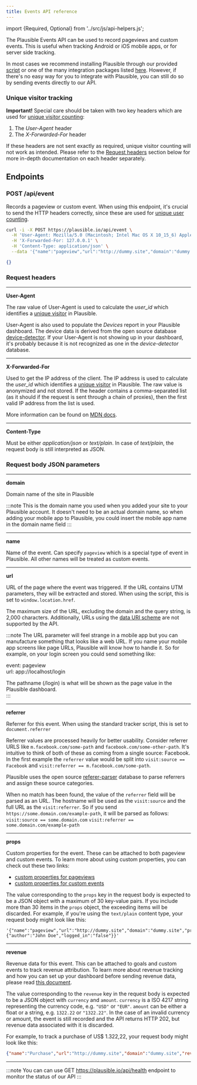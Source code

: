 ```yaml
---
title: Events API reference
---
```


import {Required, Optional} from '../src/js/api-helpers.js';

The Plausible Events API can be used to record pageviews and custom events. This is useful when tracking Android or iOS mobile apps, or for server side tracking.

In most cases we recommend installing Plausible through our provided [script](/docs/plausible-script) or one of the many
integration packages listed [here](/docs/integration-guides). However, if there's no easy way for you to integrate with Plausible, you can still do so by sending events directly to our API.

### Unique visitor tracking

**Important!** Special care should be taken with two key headers which are used for [unique visitor counting](https://plausible.io/data-policy#how-we-count-unique-users-without-cookies):
1. The _User-Agent_ header
2. The _X-Forwarded-For_ header

If these headers are not sent exactly as required, unique visitor counting will not work as intended. Please refer to the [Request headers](#request-headers) section below for more in-depth documentation on each header separately.


## Endpoints
### POST /api/event

Records a pageview or custom event. When using this endpoint, it's crucial to send the HTTP headers correctly, since these are used for [unique user counting](https://plausible.io/data-policy#how-we-count-unique-users-without-cookies).

```bash title="Try it yourself"
curl -i -X POST https://plausible.io/api/event \
  -H 'User-Agent: Mozilla/5.0 (Macintosh; Intel Mac OS X 10_15_6) AppleWebKit/537.36 (KHTML, like Gecko) Chrome/85.0.4183.121 Safari/537.36 OPR/71.0.3770.284' \
  -H 'X-Forwarded-For: 127.0.0.1' \
  -H 'Content-Type: application/json' \
  --data '{"name":"pageview","url":"http://dummy.site","domain":"dummy.site"}'
```

```json title="Response 202 Accepted"
{}
```

### Request headers

<hr / >

**User-Agent** <Required />

The raw value of User-Agent is used to calculate the *user_id* which identifies a [unique visitor](https://plausible.io/data-policy#how-we-count-unique-users-without-cookies)
in Plausible.

User-Agent is also used to populate the _Devices_ report in your Plausible dashboard. The device data is derived from the open source database [device-detector](https://github.com/matomo-org/device-detector). If your User-Agent is not showing up in your dashboard, it's probably because it is not recognized as one in the _device-detector_ database.

<hr / >

**X-Forwarded-For** <Required />

Used to get the IP address of the client. The IP address is used to calculate the *user_id* which identifies a [unique visitor](https://plausible.io/data-policy#how-we-count-unique-users-without-cookies) in Plausible. The raw value is anonymized and not stored. If the header contains a comma-separated list (as it should if the request is sent through a chain of proxies), then the first valid IP address from the list is used.

More information can be found on [MDN docs](https://developer.mozilla.org/en-US/docs/Web/HTTP/Headers/X-Forwarded-For).

<hr / >

**Content-Type** <Required />

Must be either *application/json* or *text/plain*. In case of *text/plain*, the request body is still interpreted as JSON.


### Request body JSON parameters
<hr / >

**domain** <Required />

Domain name of the site in Plausible

:::note
This is the domain name you used when you added your site to your Plausible account. It doesn't need to be an actual domain name, so when adding your mobile app to Plausible, you could insert the mobile app name in the domain name field
:::
<hr / >

**name** <Required />

Name of the event. Can specify `pageview` which is a special type of event in Plausible. All other names will be treated as
custom events.
<hr / >

**url** <Required />

URL of the page where the event was triggered. If the URL contains UTM parameters, they will be extracted and stored. When using the script, this is set to `window.location.href`.

The maximum size of the URL, excluding the domain and the query string, is 2,000 characters. Additionally, URLs using the [data URI scheme](https://developer.mozilla.org/en-US/docs/Web/HTTP/Basics_of_HTTP/Data_URLs) are not supported by the API.

:::note
The URL parameter will feel strange in a mobile app but you can manufacture something that looks like a web URL. If you name your mobile app screens like page URLs, Plausible will know how to handle it. So for example, on your login screen you could send something like:  

event: pageview  
url: app://localhost/login  

The pathname (/login) is what will be shown as the page value in the Plausible dashboard.  
:::
<hr / >

**referrer** <Optional />

Referrer for this event. When using the standard tracker script, this is set to `document.referrer`

Referrer values are processed heavily for better usability. Consider referrer
URLS like `m.facebook.com/some-path` and `facebook.com/some-other-path`. It's intuitive to think of both of these as coming from a single source: Facebook. In the first example the `referrer` value would be split into `visit:source == Facebook` and `visit:referrer == m.facebook.com/some-path`.

Plausible uses the open source [referer-parser](https://github.com/snowplow-referer-parser/referer-parser) database to parse referrers and assign these source categories.

When no match has been found, the value of the `referrer` field will be parsed as an URL. The hostname will be used as the `visit:source` and the full URL as the `visit:referrer`.
So if you send `https://some.domain.com/example-path`, it will be parsed as follows:
`visit:source == some.domain.com`
`visit:referrer == some.domain.com/example-path`
<hr / >

**props** <Optional />

Custom properties for the event. These can be attached to both pageview and custom events. To learn more about using custom properties, you can check out these two links:

* [custom properties for pageviews](https://plausible.io/docs/custom-pageview-props)
* [custom properties for custom events](https://plausible.io/docs/custom-event-goals#using-custom-props)

The value corresponding to the `props` key in the request body is expected to be a JSON object with a maximum of 30 key-value pairs. If you include more than 30 items in the `props` object, the exceeding items will be discarded. For example, if you're using the `text/plain` content type, your request body might look like this:

```
'{"name":"pageview","url":"http://dummy.site","domain":"dummy.site","props":{"author":"John Doe","logged_in":"false"}}'
```
<hr / >

**revenue** <Optional />

Revenue data for this event. This can be attached to goals and custom events to track revenue attribution. To learn more about revenue tracking and how you can set up your dashboard before sending revenue data, please read [this document](ecommerce-revenue-tracking.md).

The value corresponding to the `revenue` key in the request body is expected to be a JSON object with `currency` and `amount`. `currency` is a ISO 4217 string representing the currency code, e.g. `"USD"` or `"EUR"`. `amount` can be either a float or a string, e.g. `1322.22` or `"1322.22"`. In the case of an invalid currency or amount, the event is still recorded and the API returns HTTP 202, but revenue data associated with it is discarded.

For example, to track a purchase of US$ 1.322,22, your request body might look like this:

```json
{"name":"Purchase","url":"http://dummy.site","domain":"dummy.site","revenue":{"currency":"USD","amount":"1322.22"}}
```
<hr / >

:::note
You can can use GET https://plausible.io/api/health endpoint to monitor the status of our API
:::

